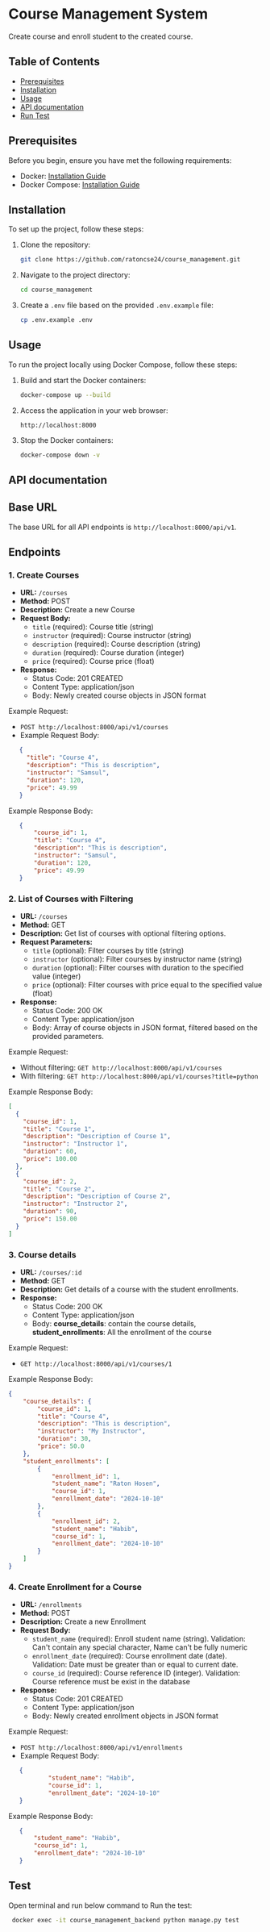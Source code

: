 # Course Management System

Create course and enroll student to the created course.

## Table of Contents

- [Prerequisites](#prerequisites)
- [Installation](#installation)
- [Usage](#usage)
- [API documentation](#api-documentation)
- [Run Test](#test)

## Prerequisites

Before you begin, ensure you have met the following requirements:

- Docker: [Installation Guide](https://docs.docker.com/get-docker/)
- Docker Compose: [Installation Guide](https://docs.docker.com/compose/install/)

## Installation

To set up the project, follow these steps:

1. Clone the repository:

    ```bash
    git clone https://github.com/ratoncse24/course_management.git
    ```

2. Navigate to the project directory:

    ```bash
    cd course_management
    ```

3. Create a `.env` file based on the provided `.env.example` file:

    ```bash
    cp .env.example .env
    ```


## Usage

To run the project locally using Docker Compose, follow these steps:

1. Build and start the Docker containers:

    ```bash
    docker-compose up --build
    ```

2. Access the application in your web browser:

    ```
    http://localhost:8000
    ```

3. Stop the Docker containers:

    ```bash
    docker-compose down -v
    ```

## API documentation

## Base URL

The base URL for all API endpoints is `http://localhost:8000/api/v1`.

## Endpoints

### 1. Create Courses

- **URL:** `/courses`
- **Method:** POST
- **Description:** Create a new Course
- **Request Body:**
  - `title` (required): Course title (string)
  - `instructor` (required): Course instructor (string)
  - `description` (required): Course description (string)
  - `duration` (required): Course duration (integer)
  - `price` (required): Course price (float)
- **Response:**
  - Status Code: 201 CREATED
  - Content Type: application/json
  - Body: Newly created course objects in JSON format

Example Request:
  - `POST http://localhost:8000/api/v1/courses`
  - Example Request Body:
```json
   {
     "title": "Course 4",
     "description": "This is description",
     "instructor": "Samsul",
     "duration": 120,
     "price": 49.99
   }
```

Example Response Body:
```json
   {
       "course_id": 1,
       "title": "Course 4",
       "description": "This is description",
       "instructor": "Samsul",
       "duration": 120,
       "price": 49.99
   }
```

### 2. List of Courses with Filtering

- **URL:** `/courses`
- **Method:** GET
- **Description:** Get list of courses with optional filtering options.
- **Request Parameters:**
  - `title` (optional): Filter courses by title (string)
  - `instructor` (optional): Filter courses by instructor name (string)
  - `duration` (optional): Filter courses with duration to the specified value (integer)
  - `price` (optional): Filter courses with price equal to the specified value (float)
- **Response:**
  - Status Code: 200 OK
  - Content Type: application/json
  - Body: Array of course objects in JSON format, filtered based on the provided parameters.

Example Request:
  - Without filtering: `GET http://localhost:8000/api/v1/courses`
  - With filtering: `GET http://localhost:8000/api/v1/courses?title=python`

Example Response Body:
```json
[
  {
    "course_id": 1,
    "title": "Course 1",
    "description": "Description of Course 1",
    "instructor": "Instructor 1",
    "duration": 60,
    "price": 100.00
  },
  {
    "course_id": 2,
    "title": "Course 2",
    "description": "Description of Course 2",
    "instructor": "Instructor 2",
    "duration": 90,
    "price": 150.00
  }
]
```

### 3. Course details

- **URL:** `/courses/:id`
- **Method:** GET
- **Description:** Get details of a course with the student enrollments.
- **Response:**
  - Status Code: 200 OK
  - Content Type: application/json
  - Body: **course_details**: contain the course details, **student_enrollments**: All the enrollment of the course

Example Request:
  - `GET http://localhost:8000/api/v1/courses/1`

Example Response Body:
```json
{
    "course_details": {
        "course_id": 1,
        "title": "Course 4",
        "description": "This is description",
        "instructor": "My Instructor",
        "duration": 30,
        "price": 50.0
    },
    "student_enrollments": [
        {
            "enrollment_id": 1,
            "student_name": "Raton Hosen",
            "course_id": 1,
            "enrollment_date": "2024-10-10"
        },
        {
            "enrollment_id": 2,
            "student_name": "Habib",
            "course_id": 1,
            "enrollment_date": "2024-10-10"
        }
    ]
}
```


### 4. Create Enrollment for a Course

- **URL:** `/enrollments`
- **Method:** POST
- **Description:** Create a new Enrollment
- **Request Body:**
  - `student_name` (required): Enroll student name (string). Validation: Can't contain any special character, Name can't be fully numeric
  - `enrollment_date` (required): Course enrollment date (date). Validation: Date must be greater than or equal to current date.
  - `course_id` (required): Course reference ID (integer). Validation: Course reference must be exist in the database
- **Response:**
  - Status Code: 201 CREATED
  - Content Type: application/json
  - Body: Newly created enrollment objects in JSON format

Example Request:
  - `POST http://localhost:8000/api/v1/enrollments`
  - Example Request Body:
```json
   {
           "student_name": "Habib",
           "course_id": 1,
           "enrollment_date": "2024-10-10"
   }
```

Example Response Body:
```json
   {
       "student_name": "Habib",
       "course_id": 1,
       "enrollment_date": "2024-10-10"
   }
```

## Test
Open terminal and run below command to Run the test:

```bash
 docker exec -it course_management_backend python manage.py test
```